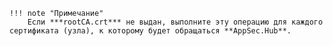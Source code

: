     !!! note "Примечание"
        Если ***rootCA.crt*** не выдан, выполните эту операцию для каждого сертификата (узла), к которому будет обращаться **AppSec.Hub**.